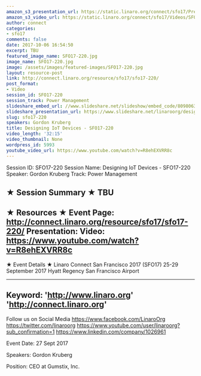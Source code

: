 ```yaml
---
amazon_s3_presentation_url: https://static.linaro.org/connect/sfo17/Presentations/SFO17-220%20Designing%20an%20IoT%20Device.pdf
amazon_s3_video_url: https://static.linaro.org/connect/sfo17/Videos/SFO17-220%20Designing%20IoT%20Devices.mp4
author: connect
categories:
- sfo17
comments: false
date: 2017-10-06 16:54:50
excerpt: TBU
featured_image_name: SFO17-220.jpg
image_name: SFO17-220.jpg
image: /assets/images/featured-images/SFO17-220.jpg
layout: resource-post
link: http://connect.linaro.org/resource/sfo17/sfo17-220/
post_format:
- Video
session_id: SFO17-220
session_track: Power Management
slideshare_embed_url: //www.slideshare.net/slideshow/embed_code/80980638
slideshare_presentation_url: https://www.slideshare.net/linaroorg/designing-iot-devices-sfo17220
slug: sfo17-220
speakers: Gordon Kruberg
title: Designing IoT Devices - SFO17-220
video_length: '32:15'
video_thumbnail: None
wordpress_id: 5993
youtube_video_url: https://www.youtube.com/watch?v=R8ehEXVRR8c
---
```


Session ID: SFO17-220
Session Name: Designing IoT Devices - SFO17-220
Speaker: Gordon Kruberg
Track: Power Management

★ Session Summary ★
TBU
---------------------------------------------------
★ Resources ★
Event Page: http://connect.linaro.org/resource/sfo17/sfo17-220/
Presentation:
Video: https://www.youtube.com/watch?v=R8ehEXVRR8c
---------------------------------------------------

★ Event Details ★
Linaro Connect San Francisco 2017 (SFO17)
25-29 September 2017
Hyatt Regency San Francisco Airport

---------------------------------------------------
Keyword:
'http://www.linaro.org'
'http://connect.linaro.org'
---------------------------------------------------
Follow us on Social Media
https://www.facebook.com/LinaroOrg
https://twitter.com/linaroorg
https://www.youtube.com/user/linaroorg?sub_confirmation=1
https://www.linkedin.com/company/1026961

Event Date: 27 Sept 2017

Speakers: Gordon Kruberg

Position: CEO at Gumstix, Inc.
